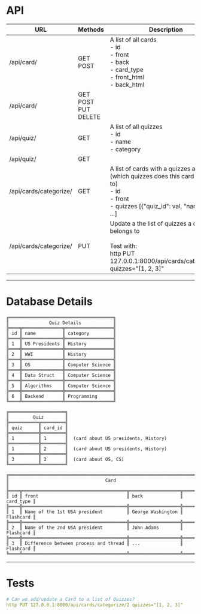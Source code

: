 # API

| URL                        	| Methods                      	| Description                                                                                                                                        	|
|----------------------------	|------------------------------	|----------------------------------------------------------------------------------------------------------------------------------------------------	|
| /api/card/                 	| GET<br>POST                  	| A list of all cards<br>- id<br>- front<br>- back<br>- card_type<br>- front_html<br>- back_html                                                     	|
| /api/card/<id>             	| GET<br>POST<br>PUT<br>DELETE 	|                                                                                                                                                    	|
| /api/quiz/                 	| GET                          	| A list of all quizzes<br>- id<br>- name<br>- category                                                                                              	|
| /api/quiz/<id>             	| GET                          	|                                                                                                                                                    	|
| /api/cards/categorize/     	| GET                          	| A list of cards with a quizzes array (which quizzes does this card belong to)<br>- id<br>- front<br>- quizzes [{"quiz_id": val, "name": val}, ...] 	|
| /api/cards/categorize/<id> 	| PUT                          	| Update a the list of quizzes a card belongs to<br><br>Test with:<br>http PUT 127.0.0.1:8000/api/cards/categorize/2 quizzes="[1, 2, 3]"             	|


---
# Database Details
```
╔═══════════════════════════════════════╗
║               Quiz Details            ║
╠════╦═══════════════╦══════════════════╣
║ id ║ name          ║ category         ║
╠════╬═══════════════╬══════════════════╣
║ 1  ║ US Presidents ║ History          ║
╠════╬═══════════════╬══════════════════╣
║ 2  ║ WWI           ║ History          ║
╠════╬═══════════════╬══════════════════╣
║ 3  ║ OS            ║ Computer Science ║
╠════╬═══════════════╬══════════════════╣
║ 4  ║ Data Struct   ║ Computer Science ║
╠════╬═══════════════╬══════════════════╣
║ 5  ║ Algorithms    ║ Computer Science ║
╠════╬═══════════════╬══════════════════╣
║ 6  ║ Backend       ║ Programming      ║
╚════╩═══════════════╩══════════════════╝

╔═════════════════════╗
║         Quiz        ║
╠═══════════╦═════════╣
║ quiz      ║ card_id ║
╠═══════════╬═════════╣
║ 1         ║ 1       ║  (card about US presidents, History)
╠═══════════╬═════════╣
║ 1         ║ 2       ║  (card about US presidents, History)
╠═══════════╬═════════╣
║ 3         ║ 3       ║  (card about OS, CS)
╚═══════════╩═════════╝

╔════════════════════════════════════════════════════════════════════════════╗
║                                    Card                                    ║
╠════╦═══════════════════════════════════════╦═══════════════════╦═══════════╣
║ id ║ front                                 ║ back              ║ card_type ║
╠════╬═══════════════════════════════════════╬═══════════════════╬═══════════╣
║ 1  ║ Name of the 1st USA president         ║ George Washington ║ Flashcard ║
╠════╬═══════════════════════════════════════╬═══════════════════╬═══════════╣
║ 2  ║ Name of the 2nd USA president         ║ John Adams        ║ Flashcard ║
╠════╬═══════════════════════════════════════╬═══════════════════╬═══════════╣
║ 3  ║ Difference between process and thread ║ ...               ║ Flashcard ║
╚════╩═══════════════════════════════════════╩═══════════════════╩═══════════╝
```

---

# Tests

```yaml
# Can we add/update a Card to a list of Quizzes?
http PUT 127.0.0.1:8000/api/cards/categorize/2 quizzes="[1, 2, 3]"
```
